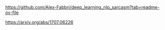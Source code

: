https://github.com/Alex-Fabbri/deep_learning_nlp_sarcasm?tab=readme-ov-file

https://arxiv.org/abs/1707.06226
